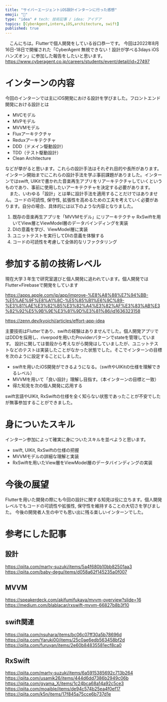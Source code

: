 ```yaml
---
title: "サイバーエージェントiOS設計インターンに行った感想"
emoji: "💪"
type: "idea" # tech: 技術記事 / idea: アイデア
topics: [CyberAgent,intern,iOS,architecture, swift]
published: true
---
```


　こんにちは。Flutterで個人開発をしている谷口恭一です。
今回は2022年8月16日-18日で開催された「CyberAgent 無視できない！設計が学べる3days iOSハンズオン」に参加した報告をしたいと思います。
https://www.cyberagent.co.jp/careers/students/event/detail/id=27497

# インターンの内容
今回のインターンでは主にiOS開発における設計を学びました。フロントエンド開発における設計とは
- MVCモデル
- MVPモデル
- MVVMモデル
- Fluxアーキテクチャ
- Reduxアーキテクチャ
- DDD（ドメイン駆動設計）
- TDD（テスト駆動設計）
- Clean Architecture

などが挙がると思います。これらの設計手法はそれぞれ目的や長所があります。インターン開始までにこれらの設計手法を学ぶ事前課題がありました。インターンではswift, UIKitで書かれた音楽再生アプリをリアーキテクチャしていくというものであり、事前に使用したいアーキテクチャを決定する必要があります。
　また、いわゆる「設計」とは単に設計手法を適用することだけではありません。コードの可読性, 保守性, 拡張性を高めるための工夫を考えていく必要があります。自分の場合、具体的には以下のような内容となりました。
1. 既存の音楽再生アプリを「MVVMモデル」にリアーキテクチャ
 RxSwiftを用いてView層とViewModel層のデータバインディングを実装
2. DIの意義を学び、ViewModel層に実装
3. ユニットテストを実行してDIの意義を体験する
4. コードの可読性を考慮して全体的なリファクタリング



# 参加する前の技術レベル
現在大学３年生で研究室選びと個人開発に追われています。個人開発ではFlutter×Firebaseで開発をしています

https://apps.apple.com/jp/app/improve-%E8%A8%88%E7%94%BB-%E5%AE%9F%E8%A1%8C-%E5%85%B1%E6%9C%89-%E3%81%AE%E3%82%B5%E3%82%A4%E3%82%AF%E3%83%AB%E3%82%92%E5%9B%9E%E3%81%9D%E3%81%86/id1636323158

https://zenn.dev/kyoichi/articles/effort-app-idea

主要技術はFlutterであり、swiftの経験はありませんでした。個人開発アプリではDDDを採用し、riverpodを用いたProviderパターンでstateを管理しています。
設計に関しては普段から考えながら開発はしていましたが、ユニットテストなどのテストは実装したことがなかった状態でした。そこでインターンの目標を次のように設定することにしました。
- swiftを用いたiOS開発ができるようになる。（swiftやUIKitの仕様を理解できるレベル）
- MVVMを用いて「良い設計」理解し目指す。（本インターンの目標と一致）
- 得た知見を次の個人開発に応用する

swift言語やUIKit, RxSwiftの仕様を全く知らない状態であったことが不安でしたが無事参加することができました。

# 身についたスキル
インターン参加によって確実に身についたスキルを並べようと思います。
- swift, UIKit, RxSwiftの仕様の把握
- MVVMモデルの詳細な理解と実装
- RxSwiftを用いたView層をViewModel層のデータバインディングの実装

# 今後の展望

Flutterを用いた開発の際にも今回の設計に関する知見は役に立ちます。個人開発レベルでもコードの可読性や拡張性, 保守性を維持することの大切さを学びました。
今後の開発者人生の中でも思い出に残る楽しいインターンでした。

# 参考にした記事

## 設計
https://qiita.com/marty-suzuki/items/5a4f680b10bb82501aa3
https://qiita.com/baby-degu/items/d058a62f145235a0f007
## MVVM
https://speakerdeck.com/akifumifukaya/mvvm-overview?slide=16
https://medium.com/blablacar/rxswift-mvvm-66827b8b3f10
## swift関連
https://qiita.com/nsuhara/items/bc06c07ff30a5b78696d
https://qiita.com/Yaruki00/items/25c0ae6edb563458bf2d
https://qiita.com/furuyan/items/2e60b84835581ecf8ca0

## RxSwift
https://qiita.com/marty-suzuki/items/6a5915385692c713b264
https://qiita.com/usamik26/items/444d6dd7386b2949c06b
https://qiita.com/gyama_X/items/1c24bca68a14a92c5ce3
https://qiita.com/moaible/items/de94c574b25ea4f0ef17
https://qiita.com/k5n/items/17f845a75cce6b737d1e